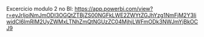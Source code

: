 Excercicio modulo 2 no BI:
https://app.powerbi.com/view?r=eyJrIjoiNmJmODI3OGQtZTBjZS00NGFkLWE2ZWYtZGJhYzg1NmFjM2Y3IiwidCI6ImRlM2UyZWMxLTNhZmQtNGUzZC04MjhjLWFmODk3NWJmYjBkOCJ9
